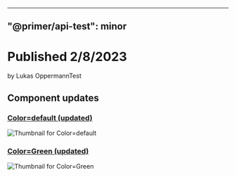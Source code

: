 
---
"@primer/api-test": minor
---
# Published 2/8/2023
by Lukas OppermannTest
## Component updates
### [Color=default (updated)](https://www.figma.com/file/HD7FUvOEHLtWvWuhu1AUaJ?node-id=1:3)
  
  ![Thumbnail for Color=default](https://s3-alpha.figma.com/checkpoints/w3m/isg/Y22WXBo4CWVMfadc/component_thumbnail_0.png?X-Amz-Algorithm=AWS4-HMAC-SHA256&X-Amz-Credential=AKIAQ4GOSFWC3T6QNBUC%2F20230205%2Fus-west-2%2Fs3%2Faws4_request&X-Amz-Date=20230205T120000Z&X-Amz-Expires=604800&X-Amz-SignedHeaders=host&X-Amz-Signature=c39d188dc278cec078a221549f3b3c7ff5b44fcccfcd01ec1f0ac21b83f0aaba)
### [Color=Green (updated)](https://www.figma.com/file/HD7FUvOEHLtWvWuhu1AUaJ?node-id=216:7)
  
  ![Thumbnail for Color=Green](https://s3-alpha.figma.com/checkpoints/aFC/bU7/cO6doDsLLYwCsSbi/component_thumbnail_1.png?X-Amz-Algorithm=AWS4-HMAC-SHA256&X-Amz-Credential=AKIAQ4GOSFWC3T6QNBUC%2F20230205%2Fus-west-2%2Fs3%2Faws4_request&X-Amz-Date=20230205T120000Z&X-Amz-Expires=604800&X-Amz-SignedHeaders=host&X-Amz-Signature=9260cb54b161fb3d48e11b54e5d993dbe7e20cc0c2b499f02a92c4c5364c64dd)
